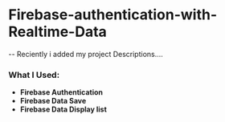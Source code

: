 # Firebase-authentication-with-Realtime-Data

-- Reciently i added my project Descriptions....

### What I Used:
- **Firebase Authentication**
- **Firebase Data Save**
- **Firebase Data Display list**



